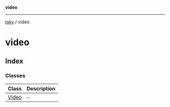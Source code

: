 **video**

***

[tsky](../index.md) / video

# video

## Index

### Classes

| Class | Description |
| ------ | ------ |
| [Video](classes/Video.md) | - |
